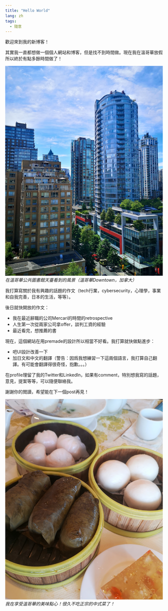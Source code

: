 ```yaml
---
title: "Hello World"
lang: zh
tags:
  - 隨意
---
```


歡迎來到我的新博客！

其實我一直都想做一個個人網站和博客，但是找不到時間做。現在我在溫哥華放假所以終於有點多餘時間做了！

![](/assets/images/2022-06-22/1.jpg)
*在溫哥華公共圖書館天臺看到的風景（溫哥華Downtown，加拿大）*

我打算寫關於我有興趣的話題的作文（tech行業，cybersecurity，心理學，事業和自我完善，日本的生活，等等）。

後日就快開放的作文：
- 我在最近辭職的公司Mercari的時間的retrospective
- 人生第一次從兩家公司拿offer，談判工資的經驗
- 最近看完，想推薦的書

現在，這個網站在用premade的設計所以相當不好看。我打算就快做點進步：
- 吧UI設計改善一下
- 加日文和中文的翻譯（警告：因爲我想練習一下這兩個語言，我打算自己翻譯。有可能會翻譯得很奇怪，抱歉。。。）

在profile理留了我的Twitter和LinkedIn，如果有comment，特別想我寫的話題，意見，提案等等，可以隨便聯絡我。

謝謝你的閲讀，希望能在下一個post再見！

![](/assets/images/2022-06-22/2.jpg)
*我在享受溫哥華的美味點心！很久不吃正宗的中式菜了！*
